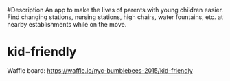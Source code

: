 #Description
An app to make the lives of parents with young children easier. Find changing stations, nursing stations, high chairs, water fountains, etc. at nearby establishments while on the move. 

# kid-friendly

Waffle board: https://waffle.io/nyc-bumblebees-2015/kid-friendly
